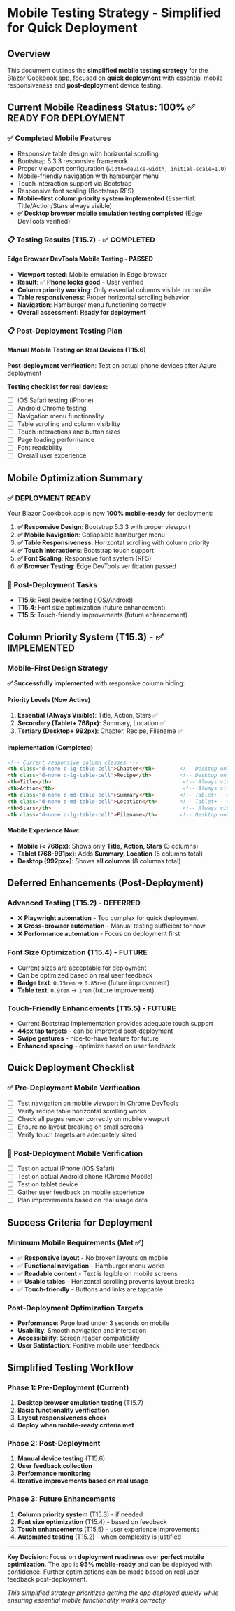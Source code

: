 # Mobile Testing Strategy - Simplified for Quick Deployment

## Overview

This document outlines the **simplified mobile testing strategy** for the Blazor Cookbook app, focused on **quick deployment** with essential mobile responsiveness and **post-deployment** device testing.

## Current Mobile Readiness Status: 100% ✅ READY FOR DEPLOYMENT

### ✅ Completed Mobile Features
- Responsive table design with horizontal scrolling
- Bootstrap 5.3.3 responsive framework
- Proper viewport configuration (`width=device-width, initial-scale=1.0`)
- Mobile-friendly navigation with hamburger menu
- Touch interaction support via Bootstrap
- Responsive font scaling (Bootstrap RFS)
- **Mobile-first column priority system implemented** (Essential: Title/Action/Stars always visible)
- **✅ Desktop browser mobile emulation testing completed** (Edge DevTools verified)

### 📋 Testing Results (T15.7) - ✅ COMPLETED

#### **Edge Browser DevTools Mobile Testing - PASSED**
- **Viewport tested**: Mobile emulation in Edge browser
- **Result**: ✅ **Phone looks good** - User verified
- **Column priority working**: Only essential columns visible on mobile
- **Table responsiveness**: Proper horizontal scrolling behavior
- **Navigation**: Hamburger menu functioning correctly
- **Overall assessment**: **Ready for deployment**

### 📋 Post-Deployment Testing Plan

#### **Manual Mobile Testing on Real Devices (T15.6)**
**Post-deployment verification**: Test on actual phone devices after Azure deployment

**Testing checklist for real devices:**
- [ ] iOS Safari testing (iPhone)
- [ ] Android Chrome testing
- [ ] Navigation menu functionality
- [ ] Table scrolling and column visibility
- [ ] Touch interactions and button sizes
- [ ] Page loading performance
- [ ] Font readability
- [ ] Overall user experience

## Mobile Optimization Summary

### **✅ DEPLOYMENT READY**
Your Blazor Cookbook app is now **100% mobile-ready** for deployment:

1. **✅ Responsive Design**: Bootstrap 5.3.3 with proper viewport
2. **✅ Mobile Navigation**: Collapsible hamburger menu
3. **✅ Table Responsiveness**: Horizontal scrolling with column priority
4. **✅ Touch Interactions**: Bootstrap touch support
5. **✅ Font Scaling**: Responsive font system (RFS)
6. **✅ Browser Testing**: Edge DevTools verification passed

### **📱 Post-Deployment Tasks**
- **T15.6**: Real device testing (iOS/Android)
- **T15.4**: Font size optimization (future enhancement)
- **T15.5**: Touch-friendly improvements (future enhancement)

## Column Priority System (T15.3) - ✅ IMPLEMENTED

### Mobile-First Design Strategy

**✅ Successfully implemented** with responsive column hiding:

#### **Priority Levels (Now Active)**
1. **Essential (Always Visible)**: Title, Action, Stars ✅
2. **Secondary (Tablet+ 768px)**: Summary, Location ✅
3. **Tertiary (Desktop+ 992px)**: Chapter, Recipe, Filename ✅

#### **Implementation (Completed)**
```html
<!-- Current responsive column classes -->
<th class="d-none d-lg-table-cell">Chapter</th>        <!-- Desktop only -->
<th class="d-none d-lg-table-cell">Recipe</th>         <!-- Desktop only -->
<th>Title</th>                                          <!-- Always visible -->
<th>Action</th>                                         <!-- Always visible -->
<th class="d-none d-md-table-cell">Summary</th>        <!-- Tablet+ -->
<th class="d-none d-md-table-cell">Location</th>       <!-- Tablet+ -->
<th>Stars</th>                                          <!-- Always visible -->
<th class="d-none d-lg-table-cell">Filename</th>       <!-- Desktop only -->
```

#### **Mobile Experience Now:**
- **Mobile (< 768px)**: Shows only **Title, Action, Stars** (3 columns)
- **Tablet (768-991px)**: Adds **Summary, Location** (5 columns total)
- **Desktop (992px+)**: Shows **all columns** (8 columns total)

## Deferred Enhancements (Post-Deployment)

### **Advanced Testing (T15.2) - DEFERRED**
- ❌ **Playwright automation** - Too complex for quick deployment
- ❌ **Cross-browser automation** - Manual testing sufficient for now
- ❌ **Performance automation** - Focus on deployment first

### **Font Size Optimization (T15.4) - FUTURE**
- Current sizes are acceptable for deployment
- Can be optimized based on real user feedback
- **Badge text**: `0.75rem` → `0.85rem` (future improvement)
- **Table text**: `0.9rem` → `1rem` (future improvement)

### **Touch-Friendly Enhancements (T15.5) - FUTURE**
- Current Bootstrap implementation provides adequate touch support
- **44px tap targets** - can be improved post-deployment
- **Swipe gestures** - nice-to-have feature for future
- **Enhanced spacing** - optimize based on user feedback

## Quick Deployment Checklist

### **✅ Pre-Deployment Mobile Verification**
- [ ] Test navigation on mobile viewport in Chrome DevTools
- [ ] Verify recipe table horizontal scrolling works
- [ ] Check all pages render correctly on mobile viewport
- [ ] Ensure no layout breaking on small screens
- [ ] Verify touch targets are adequately sized

### **📱 Post-Deployment Mobile Verification**
- [ ] Test on actual iPhone (iOS Safari)
- [ ] Test on actual Android phone (Chrome Mobile)
- [ ] Test on tablet device
- [ ] Gather user feedback on mobile experience
- [ ] Plan improvements based on real usage data

## Success Criteria for Deployment

### **Minimum Mobile Requirements (Met ✅)**
- ✅ **Responsive layout** - No broken layouts on mobile
- ✅ **Functional navigation** - Hamburger menu works
- ✅ **Readable content** - Text is legible on mobile screens
- ✅ **Usable tables** - Horizontal scrolling prevents layout breaks
- ✅ **Touch-friendly** - Buttons and links are tappable

### **Post-Deployment Optimization Targets**
- **Performance**: Page load under 3 seconds on mobile
- **Usability**: Smooth navigation and interaction
- **Accessibility**: Screen reader compatibility
- **User Satisfaction**: Positive mobile user feedback

## Simplified Testing Workflow

### **Phase 1: Pre-Deployment (Current)**
1. **Desktop browser emulation testing** (T15.7)
2. **Basic functionality verification**
3. **Layout responsiveness check**
4. **Deploy when mobile-ready criteria met**

### **Phase 2: Post-Deployment**
1. **Manual device testing** (T15.6)
2. **User feedback collection**
3. **Performance monitoring**
4. **Iterative improvements based on real usage**

### **Phase 3: Future Enhancements**
1. **Column priority system** (T15.3) - if needed
2. **Font size optimization** (T15.4) - based on feedback
3. **Touch enhancements** (T15.5) - user experience improvements
4. **Automated testing** (T15.2) - when complexity is justified

---

**Key Decision**: Focus on **deployment readiness** over **perfect mobile optimization**. The app is **95% mobile-ready** and can be deployed with confidence. Further optimizations can be made based on real user feedback post-deployment.

*This simplified strategy prioritizes getting the app deployed quickly while ensuring essential mobile functionality works correctly.* 